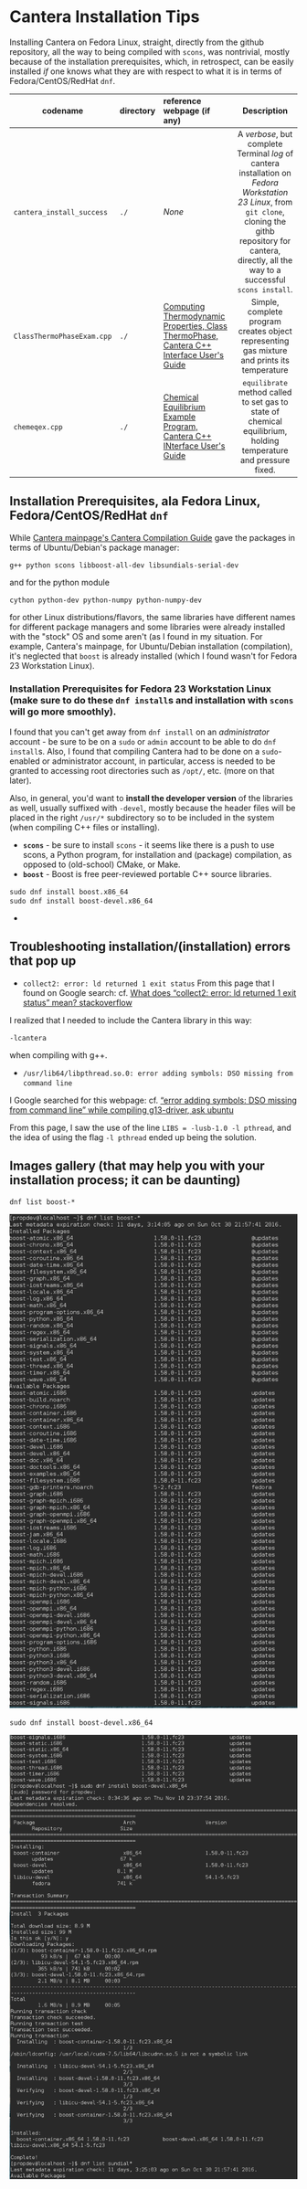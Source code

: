 # Cantera Installation Tips

Installing Cantera on Fedora Linux, straight, directly from the github repository, all the way to being compiled with `scons`, was nontrivial, mostly because of the installation prerequisites, which, in retrospect, can be easily installed *if* one knows what they are with respect to what it is in terms of Fedora/CentOS/RedHat `dnf`.  

| codename                  | directory      | reference webpage (if any) | Description  |
| ------------------------- | :------------- | :------------------------- | :----------: | 
| `cantera_install_success` | `./`           | *None*                     | A *verbose*, but complete Terminal *log* of cantera installation on *Fedora Workstation 23 Linux*, from `git clone`, cloning the githb repository for cantera, directly, all the way to a successful `scons install`. |
| `ClassThermoPhaseExam.cpp` | `./`          | [Computing Thermodynamic Properties, Class ThermoPhase, Cantera C++ Interface User's Guide](http://www.cantera.org/docs/sphinx/html/cxx-guide/thermo.html#example-program) | Simple, complete program creates object representing gas mixture and prints its temperature |
| `chemeqex.cpp`            | `./`           | [Chemical Equilibrium Example Program, Cantera C++ INterface User's Guide](http://www.cantera.org/docs/sphinx/html/cxx-guide/equil-example.html) | `equilibrate` method called to set gas to state of chemical equilibrium, holding temperature and pressure fixed. |

## Installation Prerequisites, ala Fedora Linux, Fedora/CentOS/RedHat `dnf`

While [Cantera mainpage's Cantera Compilation Guide](http://www.cantera.org/docs/sphinx/html/compiling.html) gave the packages in terms of Ubuntu/Debian's package manager:
```
g++ python scons libboost-all-dev libsundials-serial-dev
```
and for the python module
```
cython python-dev python-numpy python-numpy-dev
```
for other Linux distributions/flavors, the same libraries have different names for different package managers and some libraries were already installed with the "stock" OS and some aren't (as I found in my situation.  For example, Cantera's mainpage, for Ubuntu/Debian installation (compilation), it's neglected that `boost` is already installed (which I found wasn't for Fedora 23 Workstation Linux).

### Installation Prerequisites for **Fedora 23 Workstation Linux** (make sure to do these `dnf install`s and installation with `scons` will go more smoothly).

I found that you can't get away from `dnf install` on an *administrator* account - be sure to be on a `sudo` or `admin` account to be able to do `dnf install`s.  Also, I found that compiling Cantera had to be done on a `sudo`-enabled or administrator account, in particular, access is needed to be granted to accessing root directories such as `/opt/`, etc. (more on that later).

Also, in general, you'd want to **install the developer version** of the libraries as well, usually suffixed with `-devel`, mostly because the header files will be placed in the right `/usr/*` subdirectory so to be included in the system (when compiling C++ files or installing).  

- **`scons`** - be sure to install `scons` - it seems like there is a push to use scons, a Python program, for installation and (package) compilation, as opposed to (old-school) CMake, or Make.
- **`boost`** - Boost is free peer-reviewed portable C++ source libraries.
```
sudo dnf install boost.x86_64
sudo dnf install boost-devel.x86_64
```
- 



## Troubleshooting installation/(installation) errors that pop up

- `collect2: error: ld returned 1 exit status`
From this page that I found on Google search:
cf. [What does “collect2: error: ld returned 1 exit status” mean? stackoverflow](http://stackoverflow.com/questions/27272525/what-does-collect2-error-ld-returned-1-exit-status-mean)

I realized that I needed to include the Cantera library in this way:
```
-lcantera
```
when compiling with g++.  


- `/usr/lib64/libpthread.so.0: error adding symbols: DSO missing from command line`

I Google searched for this webpage:
cf. [“error adding symbols: DSO missing from command line” while compiling g13-driver, ask ubuntu](http://askubuntu.com/questions/521706/error-adding-symbols-dso-missing-from-command-line-while-compiling-g13-driver)

From this page, I saw the use of the line `LIBS = -lusb-1.0 -l pthread`, and the idea of using the flag `-l pthread` ended up being the solution.  

## Images gallery (that may help you with your installation process; it can be daunting)

```
dnf list boost-*
```
![dnf list boost](https://raw.githubusercontent.com/ernestyalumni/Propulsion/master/cantera_stuff/cantera_install_tips/images/boostdevel01Screenshot%20from%202016-11-11%2000-26-42.png)

```
sudo dnf install boost-devel.x86_64

```

![sudo dnf install boost-devel.x86_64](https://raw.githubusercontent.com/ernestyalumni/Propulsion/master/cantera_stuff/cantera_install_tips/images/boostdevel01Screenshot%20from%202016-11-11%2000-27-14.png)



